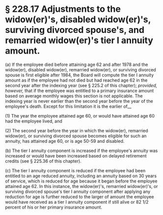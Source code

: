 # § 228.17   Adjustments to the widow(er)'s, disabled widow(er)'s, surviving divorced spouse's, and remarried widow(er)'s tier I annuity amount.

(a) If the employee died before attaining age 62 and after 1978 and the widow(er), disabled widow(er), remarried widow(er), or surviving divorced spouse is first eligible after 1984, the Board will compute the tier I annuity amount as if the employee had not died but had reached age 62 in the second year after the indexing year (see § 225.2 of this chapter); *provided, however,* that if the employee was entitled to a primary insurance amount based on average monthly wages this section is not applicable. The indexing year is never earlier than the second year before the year of the employee's death. Except for this limitation it is the earlier of__


(1) The year the employee attained age 60, or would have attained age 60 had the employee lived, and


(2) The second year before the year in which the widow(er), remarried widow(er), or surviving divorced spouse becomes eligible for such an annuity, has attained age 60, or is age 50-59 and disabled.


(b) The tier I annuity component is increased if the employee's annuity was increased or would have been increased based on delayed retirement credits (see § 225.36 of this chapter).


(c) The tier I annuity component is reduced if the employee had been entitled to an age reduced annuity, including an annuity based on 30 years of service, which is reduced for age because it began before the employee attained age 62. In this instance, the widow(er)'s, remarried widow(er)'s, or surviving divorced spouse's tier I annuity component after applying any reduction for age is further reduced to the larger of amount the employee would have received as a tier I annuity component if still alive or 82
1/2 percent of his or her primary insurance amount.




